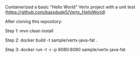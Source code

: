 Containerized a basic "Hello World" Vertx project with a unit test (https://github.com/bassdude5/Vertx_HelloWorld) 


After cloning this repository:

Step 1: mvn clean install

Step 2: docker build -t sample/vertx-java-fat .

Step 3: docker run -t -i -p 8080:8080 sample/vertx-java-fat
